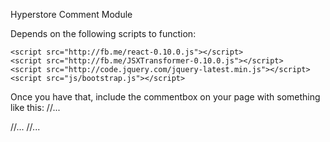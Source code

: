 Hyperstore Comment Module

Depends on the following scripts to function:

    <script src="http://fb.me/react-0.10.0.js"></script>
    <script src="http://fb.me/JSXTransformer-0.10.0.js"></script>
    <script src="http://code.jquery.com/jquery-latest.min.js"></script>
    <script src="js/bootstrap.js"></script>

Once you have that, include the commentbox on your page with something like this:
	<body>
		//...
		<div id="content"></div>
		//...
	</body>
	//...
	<script type="text/jsx" src="js/commentBoxModule.js"></script>
	<script type="text/jsx">
		var myComments = new HyperstoreCommentModule("content","http://yourAppName.backwi.re/comments");
	</script>